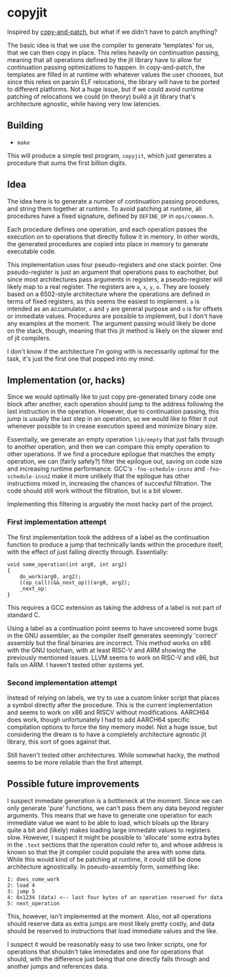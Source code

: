 # copyjit

Inspired by [copy-and-patch](http://fredrikbk.com/publications/copy-and-patch.pdf),
but what if we didn't have to patch anything?

The basic idea is that we use the compiler to generate 'templates' for us, that
we can then copy in place. This relies heavily on continuation passing, meaning
that all operations defined by the jit library have to allow for continuation
passing optimizations to happen. In copy-and-patch, the templates are filled in
at runtime with whatever values the user chooses, but since this relies on
parsin ELF relocations, the library will have to be ported to different
platforms. Not a huge issue, but if we could avoid runtime patching of
relocations we could (in theory) build a jit library that's architecture agnostic,
while having very low latencies.

## Building

+ `make`

This will produce a simple test program, `copyjit`, which just generates a
procedure that sums the first billion digits.

## Idea

The idea here is to generate a number of continuation passing procedures,
and string them together at runtime. To avoid patching at runtime, all
procedures have a fixed signature, defined by `DEFINE_OP` in `ops/common.h`.

Each procedure defines one operation, and each operation passes the execution on
to operations that directly follow it in memory. In other words, the generated
procedures are copied into place in memory to generate executable code.

This implementation uses four pseudo-registers and one stack pointer.
One pseudo-register is just an argument that operations pass to eachother, but
since most architectures pass arguments in registers, a pseudo-register will
likely map to a real register. The registers are `a`, `x`, `y`, `o`.
They are loosely based on a 6502-style architecture where the operations are
defined in terms of fixed registers, as this seems the easiest to implement.
`a` is intended as an accumulator, `x` and `y` are general purpose and `o` is
for offsets or immediate values. Procedures are possible to implement, but I
don't have any examples at the moment. The argument passing would likely be done
on the stack, though, meaning that this jit method is likely on the slower end
of jit compilers.

I don't know if the architecture I'm going with is necessarily optimal for the
task, it's just the first one that popped into my mind.

## Implementation (or, hacks)

Since we would optimally like to just copy pre-generated binary code one block
after another, each operation should jump to the address following the last
instruction in the operation. However, due to continuation passing, this jump
is usually the last step in an operation, so we would like to filter it out
whenever possible to in crease execution speed and minimize binary size.

Essentially, we generate an empty operation `lib/empty`
that just falls through to another operation, and then we can compare this empty
operation to other operations. If we find a procedure epilogue that matches the
empty operation, we can (fairly safely?) filter the epilogue out, saving on code
size and increasing runtime performance. GCC's `-fno-schedule-insns` and
`-fno-schedule-insn2` make it more unlikely that the epilogue has other
instructions mixed in, increasing the chances of succesful filtration.
The code should still work without the filtration, but is a bit slower.

Implementing this filtering is arguably the most hacky part of the project.

### First implementation attempt

The first implementation took the address of a label as the
continuation function to produce a jump that technically lands within the procedure
itself, with the effect of just falling directly through. Essentially:

```
void some_operation(int arg0, int arg2)
{
	do_work(arg0, arg2);
	((op_call)(&&_next_op))(arg0, arg2);
	_next_op:
}
```

This requires a GCC extension as taking the address of a label is not part of standard C.

Using a label as a continuation point seems to have uncovered some bugs in the
GNU assembler, as the compiler itself generates seemingly 'correct' assembly
but the final binaries are incorrect. This method works on x86 with the GNU toolchain,
with at least RISC-V and ARM showing the previously mentioned issues. LLVM seems to work
on RISC-V and x86, but fails on ARM. I haven't tested other systems yet.

### Second implementation attempt

Instead of relying on labels, we try to use a custom linker script that places a symbol
directly after the procedure. This is the current implementation and seems to work on x86
and RISCV without modifications. AARCH64 does work, though unfortunately I had to add
AARCH64 specific compilation options to force the tiny memory model.
Not a huge issue, but considering the dream is
to have a completely architecture agnostic jit library, this sort of goes against that.

Still haven't tested other architectures. While somewhat hacky,
the method seems to be more reliable than the first attempt.

## Possible future improvements

I suspect immedate generation is a bottleneck at the moment. Since we can only
generate 'pure' functions, we can't pass them any data beyond register
arguments. This means that we have to generate one operation for each immediate
value we want to be able to load, which bloats up the library quite a bit and
(likely) makes loading large immedate values to registers slow.
However, I suspect it might be possible to 'allocate' some extra
bytes in the `.text` sections that the operation could refer to, and whose
address is known so that the jit compiler could populate the area with some
data. While this would kind of be patching at runtime, it could still be done
architecture agnostically. In pseudo-assembly form, something like:

```
1: does_some_work
2: load 4
3: jump 5
4: 0x1234 (data) <-- last four bytes of an operation reserved for data
5: next_operation
```

This, however, isn't implemented at the moment. Also, not all operations should
reserve data as extra jumps are most likely pretty costly, and data should be
reserved to instructions that load immediate values and the like.

I suspect it would be reasonably easy to use two linker scripts, one for operations
that shouldn't take immedates and one for operations that should, with the difference
just being that one directly falls through and another jumps and references data.
